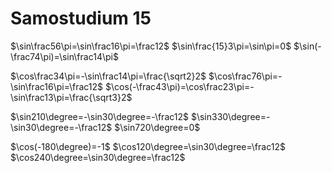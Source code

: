 # Samostudium 15

$\sin\frac56\pi=\sin\frac16\pi=\frac12$
$\sin\frac{15}3\pi=\sin\pi=0$
$\sin(-\frac74\pi)=\sin\frac14\pi$

$\cos\frac34\pi=-\sin\frac14\pi=\frac{\sqrt2}2$
$\cos\frac76\pi=-\sin\frac16\pi=\frac12$
$\cos(-\frac43\pi)=\cos\frac23\pi=-\sin\frac13\pi=\frac{\sqrt3}2$

$\sin210\degree=-\sin30\degree=-\frac12$
$\sin330\degree=-\sin30\degree=-\frac12$
$\sin720\degree=0$

$\cos(-180\degree)=-1$
$\cos120\degree=\sin30\degree=\frac12$
$\cos240\degree=\sin30\degree=\frac12$
